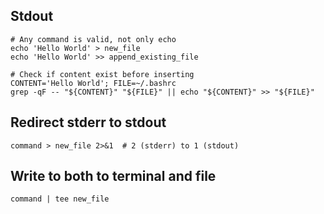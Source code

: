 ---
---

## Stdout

```shell
# Any command is valid, not only echo
echo 'Hello World' > new_file
echo 'Hello World' >> append_existing_file

# Check if content exist before inserting
CONTENT='Hello World'; FILE=~/.bashrc
grep -qF -- "${CONTENT}" "${FILE}" || echo "${CONTENT}" >> "${FILE}"
```

## Redirect stderr to stdout

```shell
command > new_file 2>&1  # 2 (stderr) to 1 (stdout)
```

## Write to both to terminal and file

```shell
command | tee new_file
```
